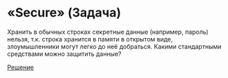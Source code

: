 # «Secure» (Задача)

Хранить в обычных строках секретные данные (например, пароль) нельзя, т.к. строка хранится в памяти в открытом виде, злоумышленники могут легко до неё добраться. Какими стандартными средствами можно защитить данные?

[Решение](./Secure-A.md)